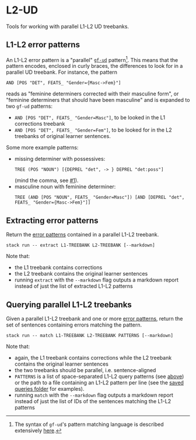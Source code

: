 # L2-UD
Tools for working with parallel L1-L2 UD treebanks.

## L1-L2 error patterns
An L1-L2 error pattern is a "parallel" [`gf-ud`](https://github.com/GrammaticalFramework/gf-ud) pattern[^1].
This means that the pattern encodes, enclosed in curly braces, the differences to look for in a parallel UD treebank. For instance, the pattern

```
AND [POS "DET", FEATS_ "Gender={Masc->Fem}"]
```

reads as "feminine determiners corrected with their masculine form", or "feminine determiners that should have been masculine" and is expanded to two `gf-ud` patterns:

- `AND [POS "DET", FEATS_ "Gender=Masc"]`, to be looked in the L1 corrections treebank
- `AND [POS "DET", FEATS_ "Gender=Fem"]`, to be looked for in the L2 treebanks of original learner sentences.

Some more example patterns:

- missing determiner with possessives:
  ```
  TREE (POS "NOUN") [{DEPREL "det", -> } DEPREL "det:poss"]
  ``` 
  (mind the comma, see [#1](https://github.com/harisont/L2-UD/issues/1)).
- masculine noun with feminine determiner:
  ```
  TREE (AND [POS "NOUN", FEATS_ "Gender=Masc"]) [AND [DEPREL "det", FEATS_ "Gender={Masc->Fem}"]]
  ```

## Extracting error patterns
Return the [error patterns](#l1-l2-error-patterns) contained in a parallel L1-L2 treebank.

```
stack run -- extract L1-TREEBANK L2-TREEBANK [--markdown]
```
Note that:

- the L1 treebank contains corrections
- the L2 treebank contains the original learner sentences
- running `extract` with the `--markdown` flag outputs a markdown report instead of just the list of extracted L1-L2 patterns

## Querying parallel L1-L2 treebanks
Given a parallel L1-L2 treebank and one or more [error patterns](#l1-l2-error-patterns), return the set of sentences containing errors matching the pattern.

```
stack run -- match L1-TREEBANK L2-TREEBANK PATTERNS [--markdown]
```

Note that:

- again, the L1 treebank contains corrections while the L2 treebank contains the original learner sentences
- the two treebanks should be parallel, i.e. sentence-aligned
- `PATTERNS` is a list of space-separated L1-L2 query patterns (see [above](#l1-l2-error-patterns)) or the path to a file containing an L1-L2 pattern per line (see the [saved queries folder](queries) for examples).
- running `match` with the `--markdown` flag outputs a markdown report instead of just the list of IDs of the sentences matching the L1-L2 patterns

[^1]: The syntax of `gf-ud`'s pattern matching language is described extensively [here](https://github.com/GrammaticalFramework/gf-ud/blob/master/doc/patterns.md).